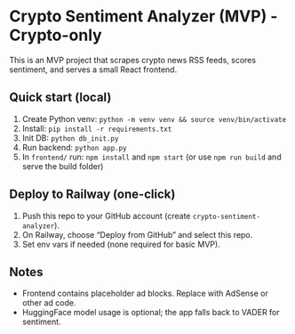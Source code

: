 # Crypto Sentiment Analyzer (MVP) - Crypto-only
This is an MVP project that scrapes crypto news RSS feeds, scores sentiment, and serves a small React frontend.

## Quick start (local)
1. Create Python venv: `python -m venv venv && source venv/bin/activate`
2. Install: `pip install -r requirements.txt`
3. Init DB: `python db_init.py`
4. Run backend: `python app.py`
5. In `frontend/` run: `npm install` and `npm start` (or use `npm run build` and serve the build folder)

## Deploy to Railway (one-click)
1. Push this repo to your GitHub account (create `crypto-sentiment-analyzer`).
2. On Railway, choose “Deploy from GitHub” and select this repo.
3. Set env vars if needed (none required for basic MVP).

## Notes
- Frontend contains placeholder ad blocks. Replace with AdSense or other ad code.
- HuggingFace model usage is optional; the app falls back to VADER for sentiment.
